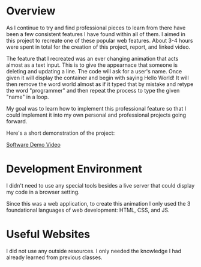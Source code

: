 # Overview
As I continue to try and find professional pieces to learn from there have been a few consistent features I have found within all of them. I aimed in this project to recreate one of these popular web features. About 3-4 hours were spent in total for the creation of this project, report, and linked video.

The feature that I recreated was an ever changing animation that acts almost as a text input. This is to give the appearnace that someone is deleting and updating a line. The code will ask for a user's name. Once given it will display the container and begin with saying Hello World! It will then remove the word world almost as if it typed that by mistake and retype the word "programmer" and then repeat the process to type the given "name" in a loop.

My goal was to learn how to implement this professional feature so that I could implement it into my own personal and professional projects going forward.

Here's a short demonstration of the project:

[Software Demo Video](http://youtube.link.goes.here)

# Development Environment
I didn't need to use any special tools besides a live server that could display my code in a browser setting.

Since this was a web application, to create this animation I only used the 3 foundational languages of web development: HTML, CSS, and JS.

# Useful Websites

I did not use any outside resources. I only needed the knowledge I had already learned from previous classes.

